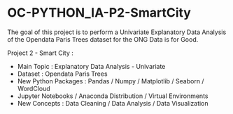 # OC-PYTHON_IA-P2-SmartCity

The goal of this project is to perform a Univariate Explanatory Data Analysis of the Opendata Paris Trees dataset for the ONG Data is for Good.

Project 2 - Smart City :
- Main Topic : Explanatory Data Analysis - Univariate
- Dataset : Opendata Paris Trees
- New Python Packages : Pandas / Numpy / Matplotlib / Seaborn / WordCloud
- Jupyter Notebooks / Anaconda Distribution / Virtual Environments
- New Concepts : Data Cleaning / Data Analysis / Data Visualization
